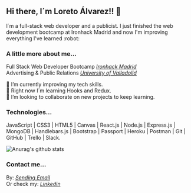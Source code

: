 ## Hi there, I´m Loreto Álvarez!! 👋 
<p>I´m a full-stack web developer and a publicist. I just finished the web development bootcamp at Ironhack Madrid and now I'm improving everything I've learned :robot: </p>

### A little more about me...
Full Stack Web Developer Bootcamp <i><a href="https://www.ironhack.com/es">Ironhack Madrid</a></i> </br>
Advertising & Public Relations <i><a href="https://www.uva.es/export/sites/uva/">University of Valladolid</a></i> <br />

:muscle: I’m currently improving my tech skills. </br>
🌱 Right now I´m learning Hooks and Redux. </br>
👯 I’m looking to collaborate on new projects to keep learning.

### Technologies...

JavaScript | CSS3 | HTML5 | Canvas | React.js | Node.js | Express.js | MongoDB | Handlebars.js | Bootstrap | Passport | Heroku | Postman | Git | GitHub | Trello | Slack.

![Anurag's github stats](https://github-readme-stats.vercel.app/api?username=loretoavoces&show_icons=true&theme=nightowl)

### Contact me...
By: <i><a href = "mailto: loretoavoces@gmail.com">Sending Email</a></i> <br />
Or check my: <i><a href="https://www.linkedin.com/in/loreto-alvarez-voces/">Linkedin</a></i> 


<!--
**loretoavoces/loretoavoces** is a ✨ _special_ ✨ repository because its `README.md` (this file) appears on your GitHub profile.

Here are some ideas to get you started:

- 🔭 I’m currently working on ...
- 🌱 I’m currently learning ...
- 👯 I’m looking to collaborate on ...
- 🤔 I’m looking for help with ...
- 💬 Ask me about ...
- 📫 How to reach me: ...
- 😄 Pronouns: ...
- ⚡ Fun fact: ...
-->
